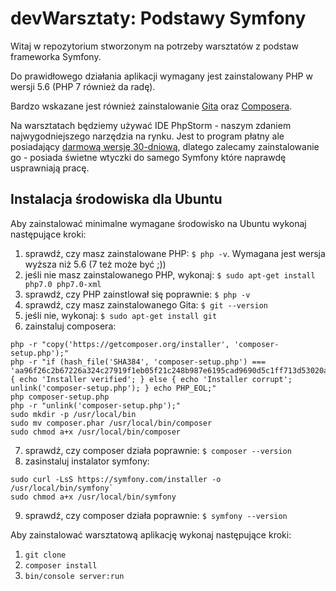 # devWarsztaty: Podstawy Symfony

Witaj w repozytorium stworzonym na potrzeby warsztatów z podstaw frameworka Symfony.


Do prawidłowego działania aplikacji wymagany jest zainstalowany PHP w wersji 5.6 (PHP 7 również da radę).

Bardzo wskazane jest również zainstalowanie [Gita](https://git-scm.com/book/en/v2/Getting-Started-Installing-Git) oraz 
[Composera](https://getcomposer.org/).

Na warsztatach będziemy używać IDE PhpStorm - naszym zdaniem najwygodniejszego narzędzia na rynku. Jest to program płatny
 ale posiadający [darmową wersję 30-dniową](https://www.jetbrains.com/phpstorm/download/), dlatego zalecamy zainstalowanie
 go - posiada świetne wtyczki do samego Symfony które naprawdę usprawniają pracę.

## Instalacja środowiska dla Ubuntu
Aby zainstalować minimalne wymagane środowisko na Ubuntu wykonaj następujące kroki:
  1. sprawdź, czy masz zainstalowane PHP: `$ php -v`. Wymagana jest wersja wyższa niż 5.6 (7 też może być ;))
  2. jeśli nie masz zainstalowanego PHP, wykonaj: `$ sudo apt-get install php7.0 php7.0-xml`
  3. sprawdź, czy PHP zainstlował się poprawnie: `$ php -v`
  4. sprawdź, czy masz zainstalowanego Gita: `$ git --version`
  5. jeśli nie, wykonaj: `$ sudo apt-get install git`
  6. zainstaluj composera:
  
  ```
  php -r "copy('https://getcomposer.org/installer', 'composer-setup.php');"
  php -r "if (hash_file('SHA384', 'composer-setup.php') === 'aa96f26c2b67226a324c27919f1eb05f21c248b987e6195cad9690d5c1ff713d53020a02ac8c217dbf90a7eacc9d141d') { echo 'Installer verified'; } else { echo 'Installer corrupt'; unlink('composer-setup.php'); } echo PHP_EOL;"
  php composer-setup.php
  php -r "unlink('composer-setup.php');"
  sudo mkdir -p /usr/local/bin
  sudo mv composer.phar /usr/local/bin/composer
  sudo chmod a+x /usr/local/bin/composer
  ```
  
  7. sprawdź, czy composer działa poprawnie: `$ composer --version ` 
  8. zasinstaluj instalator symfony: 
  
  ```
  sudo curl -LsS https://symfony.com/installer -o /usr/local/bin/symfony`
  sudo chmod a+x /usr/local/bin/symfony
  ```
  
  9. sprawdź, czy composer działa poprawnie: `$ symfony --version`


Aby zainstalować warsztatową aplikację wykonaj następujące kroki:

  1. `git clone`
  2. `composer install`
  3. `bin/console server:run`
